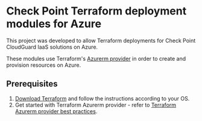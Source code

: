 # Check Point Terraform deployment modules for Azure

This project was developed to allow Terraform deployments for Check Point CloudGuard IaaS solutions on Azure.


These modules use Terraform's [Azurerm provider](https://registry.terraform.io/providers/hashicorp/azurerm/latest/docs) in order to create and provision resources on Azure.


 ## Prerequisites

1. [Download Terraform](https://www.terraform.io/downloads.html) and follow the instructions according to your OS.
2. Get started with Terraform Azurerm provider - refer to [Terraform Azurerm provider best practices](https://registry.terraform.io/providers/hashicorp/azurerm/latest/docs).